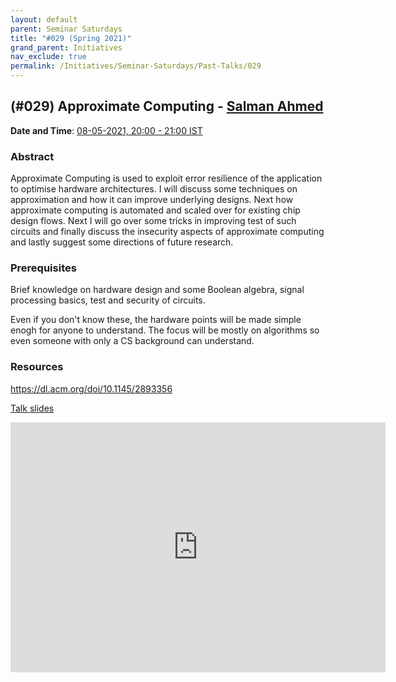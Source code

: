 ```yaml
---
layout: default
parent: Seminar Saturdays
title: "#029 (Spring 2021)"
grand_parent: Initiatives
nav_exclude: true
permalink: /Initiatives/Seminar-Saturdays/Past-Talks/029
---
```


(#029) **Approximate Computing** - [Salman Ahmed](mailto:salman.ahmed@research.iiit.ac.in)
------------

**Date and Time**: [08-05-2021, 20:00 - 21:00 IST]()

### Abstract
Approximate Computing is used to exploit error resilience of the application to optimise hardware architectures. I will discuss some techniques on approximation and how it can improve underlying designs. Next how approximate computing is automated and scaled over for existing chip design flows. Next I will go over some tricks in improving test of such circuits and finally discuss the insecurity aspects of approximate computing and lastly suggest some directions of future research.

### Prerequisites
Brief knowledge on hardware design and some Boolean algebra, signal processing basics, test and security of circuits.

Even if you don't know these, the hardware points will be made simple enogh for anyone to understand. The focus will be mostly on algorithms so even someone with only a CS background can understand.


### Resources
https://dl.acm.org/doi/10.1145/2893356

[Talk slides](./slides_029.pdf)

<iframe width="600" height="400" src="https://www.youtube.com/watch?v=gltBJtARZ3s" frameborder="0" allow="accelerometer; autoplay; clipboard-write; encrypted-media; gyroscope; picture-in-picture" allowfullscreen></iframe>


